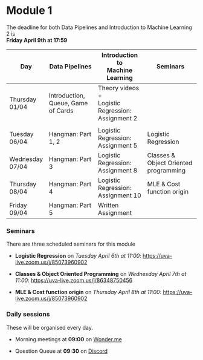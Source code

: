 
# Module 1

The deadline for both Data Pipelines and Introduction to Machine Learning 2 is<br>**Friday April 9th at 17:59**

| Day                | Data Pipelines               | Introduction to<br>Machine Learning | Seminars                    |
| ------------------ | ---------------------------- | ----------------------------------- | --------------------------- |
| Thursday<br>01/04  | Introduction, Queue, Game of Cards | Theory videos +<br>Logistic Regression: Assignment 2 |      |
|                    |                              |                                     |                             |
| Tuesday<br>06/04   | Hangman: Part 1, 2           | Logistic Regression: Assignment 5   | Logistic Regression         |
| Wednesday<br>07/04 | Hangman: Part 3              | Logistic Regression: Assignment 8   | Classes & Object Oriented programming |
| Thursday<br>08/04  | Hangman: Part 4              | Logistic Regression: Assignment 10  | MLE & Cost function origin  |
| Friday<br>09/04    | Hangman: Part 5              | Written Assignment                  |                             |

### Seminars

There are three scheduled seminars for this module

* **Logistic Regression** on *Tuesday April 6th at 11:00*: <https://uva-live.zoom.us/j/85073960902>

* **Classes & Object Oriented Programming** on *Wednesday April 7th at 11:00*: <https://uva-live.zoom.us/j/86348750456>

* **MLE & Cost function origin** on *Thursday April 8th at 11:00*: <https://uva-live.zoom.us/j/85073960902>


### Daily sessions

These will be organised every day.

* Morning meetings at **09:00** on [Wonder.me](https://www.wonder.me/r?id=c6cdcb4d-7901-44dc-9b9f-fe90898c22a5)

* Question Queue at **09:30** on [Discord](https://discord.gg/y9BVSck5z5)

